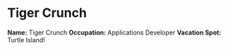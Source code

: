 # Tiger Crunch

 **Name:** Tiger Crunch
 **Occupation:** Applications Developer
 **Vacation Spot:** Turtle Island!